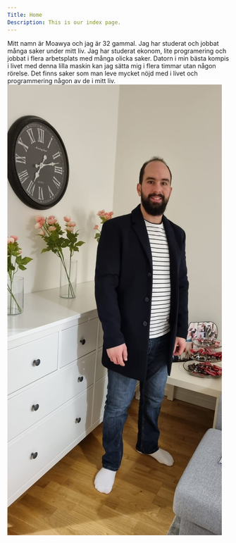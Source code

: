 ```yaml
---
Title: Home
Description: This is our index page.
---
```





<div class = "text">
Mitt namn är Moawya och jag är 32 gammal. Jag har studerat och jobbat många saker under mitt liv. Jag har studerat ekonom, lite programering och jobbat i flera arbetsplats med många olicka saker. Datorn i min bästa kompis i livet med denna lilla maskin kan jag sätta mig i flera timmar utan någon rörelse. Det finns saker som man leve mycket nöjd med i livet och programmering någon av de i mitt liv.
</div>
<img class="dir" src="assets/img/MOMO.jpg">



